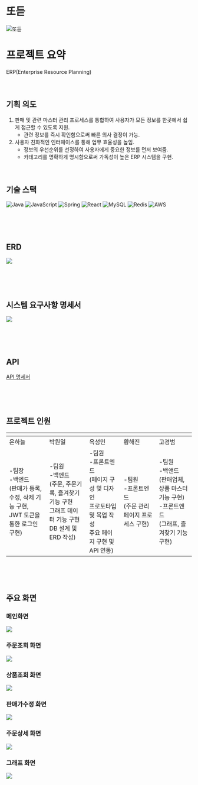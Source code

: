 # 또듣
![또듣](https://i.imgur.com/v70qQ4x.png)

# 프로젝트 요약

ERP(Enterprise Resource Planning) 
<br><br><br>
## 기획 의도

1. 판매 및 관련 마스터 관리 프로세스를 통합하여 사용자가 모든
정보를 한곳에서 쉽게 접근할 수 있도록 지원.
   -  관련 정보를 즉시 확인함으로써 빠른 의사 결정이 가능.
2. 사용자 친화적인 인터페이스를 통해 업무 효율성을 높임.
   - 정보의 우선순위를 선정하여 사용자에게 중요한 정보를 먼저 보여줌.
   - 카테고리를 명확하게 명시함으로써 가독성이 높은 ERP 시스템을 구현.
<br><br><br>

## 기술 스택
![Java](https://img.shields.io/badge/java-%23ED8B00.svg?style=for-the-badge&logo=openjdk&logoColor=white)
![JavaScript](https://img.shields.io/badge/javascript-%23323330.svg?style=for-the-badge&logo=javascript&logoColor=%23F7DF1E)
![Spring](https://img.shields.io/badge/spring-%236DB33F.svg?style=for-the-badge&logo=spring&logoColor=white)
![React](https://img.shields.io/badge/react-%2320232a.svg?style=for-the-badge&logo=react&logoColor=%2361DAFB)
![MySQL](https://img.shields.io/badge/mysql-4479A1.svg?style=for-the-badge&logo=mysql&logoColor=white)
![Redis](https://img.shields.io/badge/redis-%FF4438.svg?style=for-the-badge&logo=redis&logoColor=white")
![AWS](https://img.shields.io/badge/AWS-%23FF9900.svg?style=for-the-badge&logo=amazon-aws&logoColor=white)


<br><br><br>

## ERD
![](https://i.imgur.com/kKNdBOg.png)

<br><br><br>

## 시스템 요구사항 명세서
![](https://i.imgur.com/bpDui9W.png)


<br><br><br>


## API
[API 명세서](https://docs.google.com/spreadsheets/d/1tndGE_PMH17_OWMTYuHo-EEsvb3XLKmq_bknP19tg48/edit?usp=sharing)

<br><br><br>

## 프로젝트 인원

|![]()|![]()|![]()|![]()|![]()|
|------|---|---|---|---|
|은하늘|박원일|옥성민|황해진|고경범|
|-팀장<br>-백엔드<br>(판매가 등록, 수정, 삭제 기능 구현, <br> JWT 토큰을 통한 로그인 구현)|-팀원<br>-백엔드<br>(주문, 주문기록, 즐겨찾기 기능 구현 <br>그래프 데이터 기능 구현<br>DB 설계 및 ERD 작성)|-팀원<br>-프론트엔드<br>(페이지 구성 및 디자인 <br>프로토타입 및 목업 작성<br>주요 페이지 구현 및 API 연동)|-팀원<br>-프론트엔드<br>(주문 관리 페이지 프로세스 구현)|-팀원<br>-백앤드<br>(판매업체, 상품 마스터 기능 구현)<br>-프론트엔드<br>(그래프, 즐겨찾기 기능 구현)|

<br><br><br>
## 주요 화면

### 메인화면
![](https://i.imgur.com/wY869cW.png)

### 주문조회 화면
![](https://i.imgur.com/uK2eT5s.png)

### 상품조회 화면
![](https://i.imgur.com/v6Zs413.png)

### 판매가수정 화면
![](https://i.imgur.com/wjqe3fW.png)

### 주문상세 화면
![](https://i.imgur.com/jvcMhPs.png)

### 그래프 화면
![](https://i.imgur.com/0RqZYCG.png)

